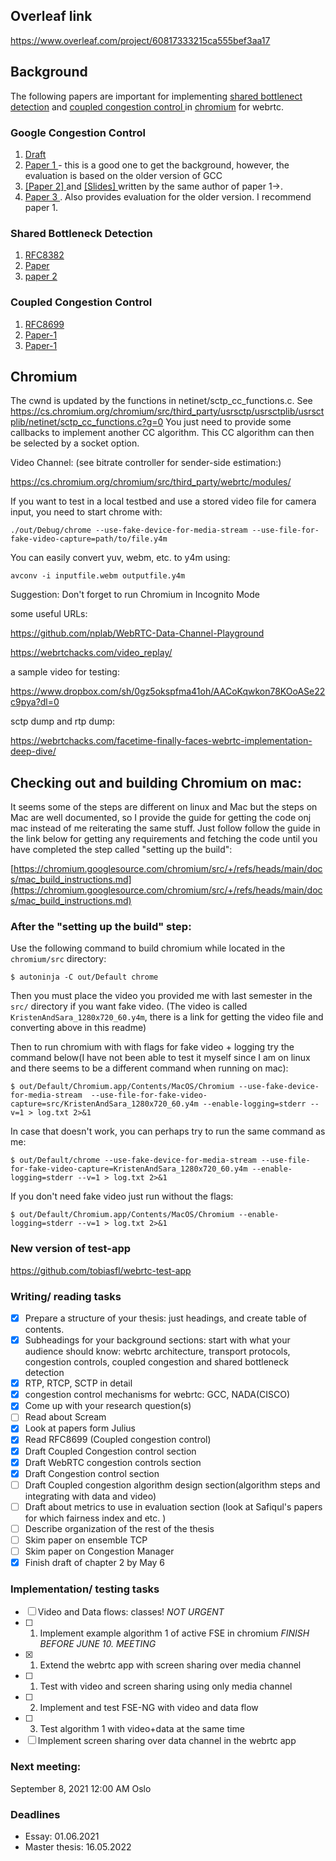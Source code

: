 ## Overleaf link
https://www.overleaf.com/project/60817333215ca555bef3aa17

## Background

The following papers are important for implementing <a href="http://heim.ifi.uio.no/davihay/hayes14__pract_passiv_shared_bottl_detec-abstract.html">shared bottlenect detection</a> and <a href="http://heim.ifi.uio.no/safiquli/coupled-cc/"> coupled congestion control </a> in <a href="https://www.chromium.org/Home">chromium</a> for webrtc.


### Google Congestion Control
<ol>
        <li> <a href="https://tools.ietf.org/html/draft-ietf-rmcat-gcc-02"> Draft </a></li>
        <li> <a href="http://conferences.sigcomm.org/sigcomm/2013/papers/fhmn/p21.pdf">Paper 1 </a> - this is a good one to get the background, however, the evaluation is based on the older version of GCC</li>
        <li> <a href="http://c3lab.poliba.it/images/c/ce/Gcc-pv-2013.pdf"> [Paper 2] </a> and <a href="http://c3lab.poliba.it/images/3/3d/Elastic-slides.pdf"> [Slides] </a>  written by the same author of paper 1->.</li>
        <li> <a href="http://www.netlab.tkk.fi/~varun/singh2013rrtcc.pdf"> Paper 3 </a>. Also provides evaluation for the older version.
        I recommend paper 1.</li>
</ol>


### Shared Bottleneck Detection
<ol>
    <li> <a href="https://tools.ietf.org/html/rfc8382"> RFC8382 </a>  </li>
    <li> <a href="https://ieeexplore.ieee.org/document/6925767"> Paper </a> </li>
    <li> <a href="https://ieeexplore.ieee.org/document/9161279"> paper 2 </a> </li> 
</ol>


### Coupled Congestion Control
<ol>
        <li> <a href="https://tools.ietf.org/html/rfc8699"> RFC8699 </a> </li>
        <li> <a href="http://dl.acm.org/authorize.cfm?key=N71345"> Paper-1 </a> </li>
        <li> <a href="https://ieeexplore.ieee.org/document/7502803"> Paper-1 </a> </li>
</ol>

## Chromium

The cwnd is updated by the functions in netinet/sctp_cc_functions.c. See
https://cs.chromium.org/chromium/src/third_party/usrsctp/usrsctplib/usrsctplib/netinet/sctp_cc_functions.c?g=0
You just need to provide some callbacks to implement another CC algorithm. This CC
algorithm can then be selected by a socket option.

Video Channel: (see bitrate controller for sender-side estimation:)

https://cs.chromium.org/chromium/src/third_party/webrtc/modules/


If you want to test in a local testbed and use a stored video file for camera input, you need to start chrome with:

	./out/Debug/chrome --use-fake-device-for-media-stream --use-file-for-fake-video-capture=path/to/file.y4m

You can easily convert yuv, webm, etc. to y4m using:

	avconv -i inputfile.webm outputfile.y4m
  
 Suggestion: Don't forget to run Chromium in Incognito Mode
 
 some useful URLs:
 
 https://github.com/nplab/WebRTC-Data-Channel-Playground
 
 https://webrtchacks.com/video_replay/
 
 a sample video for testing:
 
 https://www.dropbox.com/sh/0gz5okspfma41oh/AACoKqwkon78KOoASe22c9pya?dl=0
 
 sctp dump and rtp dump:
 
 https://webrtchacks.com/facetime-finally-faces-webrtc-implementation-deep-dive/
 
## Checking out and building Chromium on mac:  
 
It seems some of the steps are different on linux and Mac but the steps on Mac are well documented, so I provide the guide for getting the code onj mac instead of me reiterating the same stuff. Just follow follow the guide in the link below for getting any requirements and fetching the code until you have completed the step called "setting up the build": 

[https://chromium.googlesource.com/chromium/src/+/refs/heads/main/docs/mac_build_instructions.md](https://chromium.googlesource.com/chromium/src/+/refs/heads/main/docs/mac_build_instructions.md)

### After the "setting up the build" step:
Use the following command to build chromium while located in the `chromium/src` directory:
```
$ autoninja -C out/Default chrome
```

Then you must place the video you provided me with last semester in the `src/` directory if you want fake video. (The video is called `KristenAndSara_1280x720_60.y4m`, there is a link for getting the video file and converting above in this readme)

Then to run chromium with with flags for fake video + logging try the command below(I have not been able to test it myself since I am on linux and there seems to be a different command when running on mac): 
```
$ out/Default/Chromium.app/Contents/MacOS/Chromium --use-fake-device-for-media-stream  --use-file-for-fake-video-capture=src/KristenAndSara_1280x720_60.y4m --enable-logging=stderr --v=1 > log.txt 2>&1
```

In case that doesn't work, you can perhaps try to run the same command as me: 
```
$ out/Default/chrome --use-fake-device-for-media-stream --use-file-for-fake-video-capture=KristenAndSara_1280x720_60.y4m --enable-logging=stderr --v=1 > log.txt 2>&1
```

If you don't need fake video just run without the flags:
```
$ out/Default/Chromium.app/Contents/MacOS/Chromium --enable-logging=stderr --v=1 > log.txt 2>&1
```
### New version of test-app
https://github.com/tobiasfl/webrtc-test-app

### Writing/ reading tasks

 - [x] Prepare a structure of your thesis: just headings, and create table of contents.
 - [x] Subheadings for your background sections: start with what your audience should know: webrtc architecture, transport protocols, congestion controls, coupled congestion and shared bottleneck detection 
 - [x] RTP, RTCP, SCTP in detail
 - [x] congestion control mechanisms for webrtc: GCC, NADA(CISCO) 
 - [x] Come up with your research question(s)
 - [ ] Read about Scream 
 - [x] Look at papers form Julius
 - [x] Read RFC8699 (Coupled congestion control)
 - [x] Draft Coupled Congestion control section
 - [x] Draft WebRTC congestion controls section
 - [x] Draft Congestion control section
 - [ ] Draft Coupled congestion algorithm design section(algorithm steps and integrating with data and video)
 - [ ] Draft about metrics to use in evaluation section (look at Safiqul's papers for which fairness index and etc. ) 
 - [ ] Describe organization of the rest of the thesis 
 - [ ] Skim paper on ensemble TCP
 - [ ] Skim paper on Congestion Manager 
 - [x] Finish draft of chapter 2 by May 6

### Implementation/ testing tasks
 - [ ] Video and Data flows: classes!  *NOT URGENT*
 - [ ] 1. Implement example algorithm 1 of active FSE in chromium *FINISH BEFORE JUNE 10. MEETING*
 - [x] 1. Extend the webrtc app with screen sharing over media channel
 - [ ] 1. Test with video and screen sharing using only media channel 
 - [ ] 2. Implement and test FSE-NG with video and data flow
 - [ ] 3. Test algorithm 1 with video+data at the same time
 - [ ] Implement screen sharing over data channel in the webrtc app

 ### Next meeting:


September 8, 2021 12:00 AM Oslo

 
 
### Deadlines
* Essay: 01.06.2021
* Master thesis: 16.05.2022
